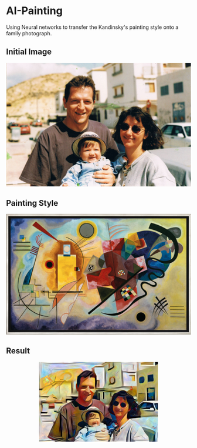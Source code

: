 # AI-Painting
Using Neural networks to transfer the Kandinsky's painting style onto a family photograph. 

## Initial Image
![Image of framework](Images/sofi_fam.jpeg)

## Painting Style
![Image of framework](Images/kandinsky_style.jpg)

## Result
<span style="display:block;text-align:center">![Image of framework](Images/sofia_fam_5000.png)</span>
